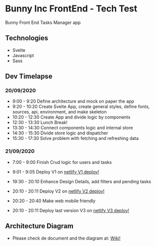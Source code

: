 # Bunny Inc FrontEnd - Tech Test
Bunny Front End Tasks Manager app

## Technologies
- Svelte
- Javascript
- Sass

## Dev Timelapse

### 20/09/2020
- 9:00 - 9:20 Define architecture and mock on paper the app
- 9:20 - 10:20 Create Svelte App, create general styles, define fonts, sources, api, environment, and make skeleton
- 10:20 - 12:30 Create App and divide logic by components
- 12:30 - 13:30 Lunch Break!
- 13:30 - 14:30 Connect components logic and internal store
- 14:30 - 15:30 Divide store logic and dispatcher
- 15:30 - 17:30 Solve problem with fetching and refreshing data

### 21/09/2020
- 7:00 - 9:00 Finish Crud logic for users and tasks
- 9:01 - 9:05 Deploy V1 on [netlify V1 deploy!](https://trusting-heyrovsky-a3be03.netlify.app/)

- 19:30 - 20:10 Enhance Design Details, add filters and pending tasks
- 20:10 - 20:11 Deploy V2 on [netlify V2 deploy!](https://distracted-mestorf-99a4eb.netlify.app/)
- 20:20 - 20:40 Make web mobile friendly
- 20:10 - 20:11 Deploy last version V3 on [netlify V3 deploy!](https://xenodochial-booth-38f0d4.netlify.app)

## Architecture Diagram

- Please check de document and the diagram at: [Wiki!](https://github.com/JDTorresP/bunnyFrontTest/wiki)
